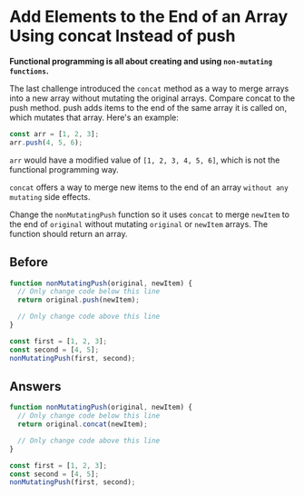 # Add Elements to the End of an Array Using concat Instead of push

**Functional programming is all about creating and using `non-mutating functions`.**

The last challenge introduced the `concat` method as a way to merge arrays into a new array without mutating the original arrays. 
Compare concat to the push method. push adds items to the end of the same array it is called on, which mutates that array. Here's an example:
```javascript
const arr = [1, 2, 3];
arr.push(4, 5, 6);
```
`arr` would have a modified value of `[1, 2, 3, 4, 5, 6]`, which is not the functional programming way.

`concat` offers a way to merge new items to the end of an array `without any mutating` side effects.

Change the `nonMutatingPush` function so it uses `concat` to merge `newItem` to the end of `original` without mutating  `original` or `newItem` arrays. 
The function should return an array.

## Before
```javascript
function nonMutatingPush(original, newItem) {
  // Only change code below this line
  return original.push(newItem);

  // Only change code above this line
}

const first = [1, 2, 3];
const second = [4, 5];
nonMutatingPush(first, second);
```
## Answers
```javascript
function nonMutatingPush(original, newItem) {
  // Only change code below this line
  return original.concat(newItem);

  // Only change code above this line
}

const first = [1, 2, 3];
const second = [4, 5];
nonMutatingPush(first, second);
```

